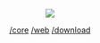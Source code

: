 <!--

    https://github.com/RedefinedVision/
    https://github.com/RedefinedVision/.github
    Modified on 02/08/2024 ~ lemonek
    
    -->

<p align="center">
	<img src="https://raw.githubusercontent.com/RedefinedVision/.github/main/img/readme-banner.png">
</p>

<p align="center">
	<a href="https://github.com/RedefinedVision/core">/core</a>
	<a href="https://github.com/RedefinedVision/web">/web</a>
	<a href="https://github.com/RedefinedVision/download">/download</a>
</p>
